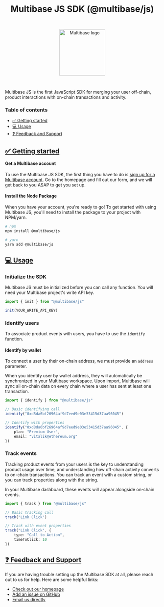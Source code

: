 
<h1 align="center">Multibase JS SDK (@multibase/js)</h1>

&nbsp;
&nbsp;
<p align="center">
<img src="https://cdn.multibase.co/shared/github/icon.png" alt="Multibase logo" width=150 />
</p>
&nbsp;
&nbsp;

Multibase JS is the first JavaScript SDK for merging your user off-chain, product interactions with on-chain transactions and activity.

### Table of contents
 - [✅ Getting started](#-getting-started)
 - [💻 Usage](#-usage)
 - [❓ Feedback and Support](#-feedback-and-support)

## [✅ Getting started](#-started)
#### Get a Multibase account
To use the Multibase JS SDK, the first thing you have to do is [sign up for a Multibase account](https://multibase.co?request=true). Go to the homepage and fill out our form, and we will get back to you ASAP to get you set up.
#### Install the Node Package
When you have your account, you're ready to go! To get started with using Multibase JS, you'll need to install the package to your project with NPM/yarn.

```sh
# npm
npm install @multibase/js

# yarn
yarn add @multibase/js
```

## [💻 Usage](#-usage)
### Initialize the SDK
Multibase JS must be initialized before you can call any function. You will need your Multibase project's write API key.
```ts
import { init } from "@multibase/js"

init(YOUR_WRITE_API_KEY)
```
### Identify users
To associate product events with users, you have to use the `identify` function.
#### Identify by wallet
To connect a user by their on-chain address, we must provide an `address` parameter.

When you identify user by wallet address, they will automatically be synchronized in your Multibase workspace. Upon import, Multibase will sync all on-chain data on every chain where a user has sent at least one transaction.
```ts
import { identify } from "@multibase/js"

// Basic identifying call
identify("0xd8da6bf26964af9d7eed9e03e53415d37aa96045")

// Identify with properties
identify("0xd8da6bf26964af9d7eed9e03e53415d37aa96045", {
    plan: "Premium User",
    email: "vitalik@ethereum.org"
})
```

### Track events
Tracking product events from your users is the key to understanding product usage over time, and understanding how off-chain activity converts to on-chain transactions. You can track an event with a custom string, or you can track properties along with the string.

In your Multibase dashboard, these events will appear alongside on-chain events.
```ts
import { track } from "@multibase/js"

// Basic tracking call
track("Link Click")

// Track with event properties
track("Link Click", {
    type: "Call to Action",
    timeToClick: 10
})
```

## [❓ Feedback and Support](#-support)
If you are having trouble setting up the Multibase SDK at all, please reach out to us for help. Here are some helpful links:

 - [Check out our homepage](https://www.multibase.co)
 - [Add an issue on GitHub](https://github.com/multibaseco/js/issues/new/choose)
 - [Email us directly](mailto:support@multibase.co)

